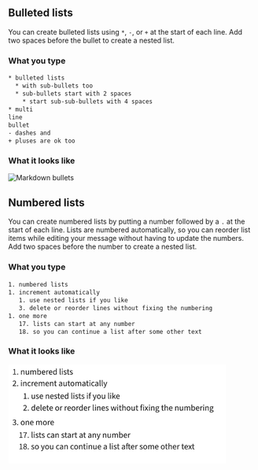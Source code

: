 ## Bulleted lists

You can create bulleted lists using `*`, `-`, or `+` at the start of each line.
Add two spaces before the bullet to create a nested list.

### What you type

```
* bulleted lists
  * with sub-bullets too
  * sub-bullets start with 2 spaces
    * start sub-sub-bullets with 4 spaces
* multi
line
bullet
- dashes and
+ pluses are ok too
```

### What it looks like

![Markdown bullets](/static/images/help/markdown-bullets.png)

## Numbered lists

You can create numbered lists by putting a number followed by a `.` at the start
of each line. Lists are numbered automatically, so you can reorder list items
while editing your message without having to update the numbers. Add two spaces
before the number to create a nested list.

### What you type

```
1. numbered lists
1. increment automatically
   1. use nested lists if you like
   3. delete or reorder lines without fixing the numbering
1. one more
   17. lists can start at any number
   18. so you can continue a list after some other text
```

### What it looks like

![Markdown numbered lists](/static/images/help/markdown-numbered-lists.png)
